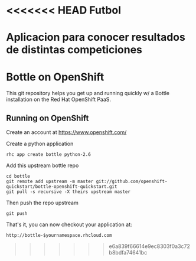 <<<<<<< HEAD
Futbol
======

Aplicacion para conocer resultados de distintas competiciones 
=======
Bottle on OpenShift
===================

This git repository helps you get up and running quickly w/ a Bottle installation
on the Red Hat OpenShift PaaS.


Running on OpenShift
----------------------------

Create an account at https://www.openshift.com/

Create a python application

    rhc app create bottle python-2.6

Add this upstream bottle repo

    cd bottle
    git remote add upstream -m master git://github.com/openshift-quickstart/bottle-openshift-quickstart.git
    git pull -s recursive -X theirs upstream master
    
Then push the repo upstream

    git push

That's it, you can now checkout your application at:

    http://bottle-$yournamespace.rhcloud.com

>>>>>>> e6a839f66614e9ec8303f0a3c72b8bdfa74641bc
